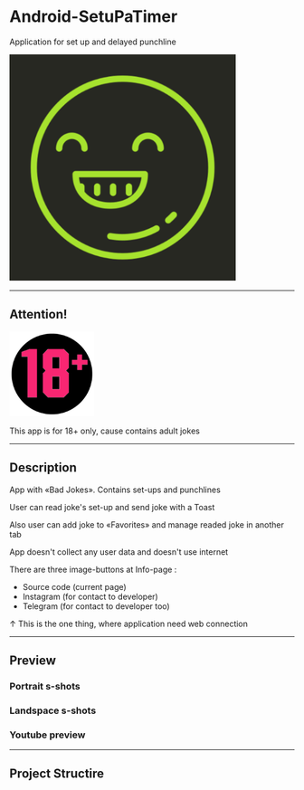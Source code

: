 # Android-SetuPaTimer

Application for set up and delayed punchline

<img src="https://github.com/andybeardness/Android-SetuPaTimer/blob/main/imgs/app_icon.png" height="400">

----

## Attention!

<img src="https://github.com/andybeardness/Android-SetuPaTimer/blob/main/imgs/18plus.png" height="150">

This app is for 18+ only, cause contains adult jokes

----

## Description

App with «Bad Jokes». Contains set-ups and punchlines

User can read joke's set-up and send joke with a Toast

Also user can add joke to «Favorites» and manage readed joke in another tab

App doesn't collect any user data and doesn't use internet

There are three image-buttons at Info-page :

- Source code (current page)
- Instagram (for contact to developer)
- Telegram (for contact to developer too) 

↑ This is the one thing, where application need web connection

----

## Preview

### Portrait s-shots

### Landspace s-shots

### Youtube preview

----

## Project Structire

